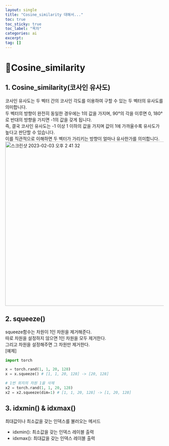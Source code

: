 ```yaml
---
layout: single
title: "Cosine_similarity 대해서..."
toc: true
toc_sticky: true
toc_label: "목차"
categories: ai
excerpt:
tag: []
---
```


# 📘Cosine_similarity

## 1. Cosine_similarity(코사인 유사도)
코사인 유사도는 두 벡터 간의 코사인 각도를 이용하여 구할 수 있는 두 벡터의 유사도를 의미합니다.   
두 벡터의 방향이 완전히 동일한 경우에는 1의 값을 가지며, 90°의 각을 이루면 0, 180°로 반대의 방향을 가지면 -1의 값을 갖게 됩니다.  
즉, 결국 코사인 유사도는 -1 이상 1 이하의 값을 가지며 값이 1에 가까울수록 유사도가 높다고 판단할 수 있습니다.  
이를 직관적으로 이해하면 두 벡터가 가리키는 방향이 얼마나 유사한가를 의미합니다.  
<img width="520" alt="스크린샷 2023-02-03 오후 2 41 32" src="https://user-images.githubusercontent.com/104587537/216521836-9badbf9b-beed-4458-a0e0-a10bc9c83072.png">
<br>

## 2. squeeze()  
squeeze함수는 차원이 1인 차원을 제거해준다.  
따로 차원을 설정하지 않으면 1인 차원을 모두 제거한다.  
그리고 차원을 설정해주면 그 차원만 제거한다.
<br>
[예제]
```python
import torch

x = torch.rand(1, 1, 20, 128)
x = x.squeeze() # [1, 1, 20, 128] -> [20, 128]

# 1번 위치의 차원 1을 삭제
x2 = torch.rand(1, 1, 20, 128)
x2 = x2.squeeze(dim=1) # [1, 1, 20, 128] -> [1, 20, 128]
```

## 3. idxmin() & idxmax()  
최대값이나 최소값을 갖는 인덱스를 불러오는 메서드
- idxmin(): 최소값을 갖는 인덱스 레이블 출력
- idxmax(): 최대값을 갖는 인덱스 레이블 출력
